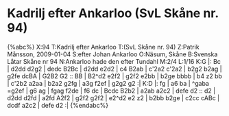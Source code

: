 # Kadrilj efter Ankarloo (SvL Skåne nr. 94)

{%abc%}
X:94
T:Kadrilj efter Ankarloo
T:(SvL Skåne nr. 94)
Z:Patrik Månsson, 2009-01-04
S:efter Johan Ankarloo
O:Näsum, Skåne
B:Svenska Låtar Skåne nr 94
N:Ankarloo hade den efter Tundahl
M:2/4
L:1/16
K:G 
|: Bc | d2dd d2g2 | dedc B2Bc | d2dd e2d2 | c4 B2ab | c'2a2 c'2a2 |
b2g2 b2ag | g2fe dcBA | G2B2 G2 :: BB | B2^d2 e2f2 | g2f2 e2bb |
b2ge bbbb | b4 z2 bb | c'2b2 a2aa | b2a2 g2fg | a3g f2ef | g2g2 g2 :|
K:D
|: fg | a6 ba | ^gaba =g2ef | g6 ag | fgag f2de | f6 dc |
Bcdc B2b2 | a2ab a2c2 | defe d2 :: d2 | d2dd d2fd | a2fd A2f2 |
g2f2 g2f2 | e2^d2 e2 z2 | b2bb b2ge | c2cc cABc | dcdf a2c2 | defe d2 :|
{%endabc%}

